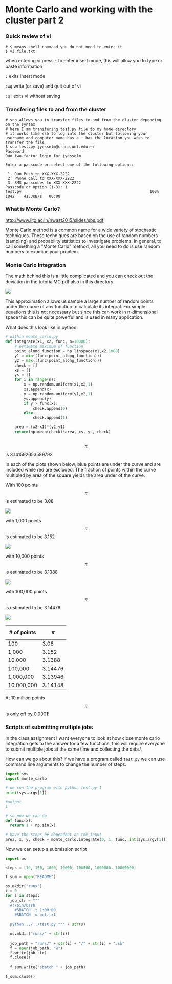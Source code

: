 # Monte Carlo and working with the cluster part 2

### Quick review of vi

```shell
# $ means shell command you do not need to enter it 
$ vi file.txt

```

when entering vi press ``i`` to enter insert mode, this will allow you to type or paste information 

`:` exits insert mode 

`:wq` write (or save) and quit out of vi 

`:q!` exits vi without saving



### Transfering files to and from the cluster

```shell
# scp allows you to transfer files to and from the cluster depending on the syntax 
# here I am transfering test.py file to my home directory 
# it works like ssh to log into the cluster but following your username and computer name has a : has the location you wish to transfer the file
$ scp test.py jyesselm@crane.unl.edu:~/
Password: 
Duo two-factor login for jyesselm

Enter a passcode or select one of the following options:

 1. Duo Push to XXX-XXX-2222
 2. Phone call to XXX-XXX-2222
 3. SMS passcodes to XXX-XXX-2222
Passcode or option (1-3): 1
test.py                                                        100% 1042    41.3KB/s   00:00                                                                            
```



### What is Monte Carlo?

http://www.iitg.ac.in/nwast2015/slides/sbs.pdf

Monte Carlo method is a common name for a wide variety of stochastic techniques. These techniques are based on the use of random numbers (sampling) and probability statistics to investigate problems. In general, to call something a "Monte Carlo" method, all you need to do is use random numbers to examine your problem.

### Monte Carlo Integration 

The math behind this is a little complicated and you can check out the deviation in the tutorialMC.pdf also in this directory. 

![](imgs/equation.jpg)



This approximation allows us sample a large number of random points under the curve of any function to calculate its integral. For simple equations this is not necessary but since this can work in n-dimensional space this can be quite powerful and is used in many application.

What does this look like in python:

```python
# within monte_carlo.py
def integrate(x1, x2, func, n=10000):
    # estimate maximum of function
    point_along_function = np.linspace(x1,x2,1000)
    y1 = min((func(point_along_function)))
    y2 = max((func(point_along_function)))
    check = []
    xs = []
    ys = []
    for i in range(n):
        x = np.random.uniform(x1,x2,1)
        xs.append(x)
        y = np.random.uniform(y1,y2,1)
        ys.append(y)
        if y > func(x):
            check.append(0)
        else:
            check.append(1)

    area = (x2-x1)*(y2-y1)
    return(np.mean(check)*area, xs, ys, check)
  

```



$$\pi$$ is 3.141592653589793

In each of the plots shown below, blue points are under the curve and are included while red are excluded. The fraction of points within the curve multipled by area of the square yields the area under of the curve. 

With 100 points $$\pi$$ is estimated to be 3.08

![](imgs/01.png)

with 1,000 points $$\pi$$ is estimated to be 3.152

![](imgs/02.png)

with 10,000 points $$\pi$$ is estimated to be 3.1388

![](imgs/03.png)

with 100,000 points $$\pi$$ is estimated to be 3.14476

![](imgs/04.png)

| # of points | $$\pi$$ |
| ----------- | ------- |
| 100 | 3.08 |
| 1,000 |  3.152 |
| 10,000 |  3.1388 |
|  100,000 |   3.14476 |
| 1,000,000     | 3.13946 |
|  10,000,000           |3.14148|

At 10 million points $$\pi$$ is only off by 0.0001!



### Scripts of submitting multiple jobs 

In the class assignment I want everyone to look at how close monte carlo integration gets to the answer for a few functions, this will require everyone to submit multiple jobs at the same time and collecting the data.\

How can we go about this? if we have a program called ``test.py`` we can use command line arguments to change the number of steps.

```python
import sys 
import monte_carlo

# we run the program with python test.py 1 
print(sys.argv[1])

#output
1 

# so now we can do 
def func(x):
  return 1 + np.sin(x)

# have the steps be dependent on the input 
area, x, y, check = monte_carlo.integrate(0, 1, func, int(sys.argv[1]))


```



Now we can setup a submission script 

```python
import os

steps = [10, 100, 1000, 10000, 100000, 1000000, 10000000]

f_sum = open("README")

os.mkdir("runs")
i = 0
for s in steps:
  job_str = """
  #!/bin/bash                                                                
	#SBATCH -t 1:00:00
	#SBATCH -o out.txt
 
  python ../../test.py """ + str(s)
  
  os.mkdir("runs/" + str(i))
  
  job_path = "runs/" + str(i) + "/" + str(i) + ".sh"
  f = open(job_path, "w")
  f.write(job_str)
  f.close()
  
  f_sum.write("sbatch " + job_path)
  
f_sum.close()
```







